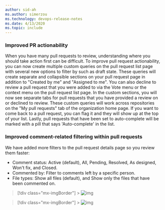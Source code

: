 ```yaml
---
author: sid-ah
ms.author: simerzou
ms.technology: devops-release-notes
ms.date: 4/13/2020
ms.topic: include
---
```


### Improved PR actionability

When you have many pull requests to review, understanding where you should take action first can be difficult. To improve pull request actionability, you can now create multiple custom queries on the pull request list page with several new options to filter by such as draft state. These queries will create separate and collapsible sections on your pull request page in addition to "Created by me" and "Assigned to me". You can also decline to review a pull request that you were added to via the Vote menu or the context menu on the pull request list page. In the custom sections, you will now see separate tabs for pull requests that you have provided a review on or declined to review. These custom queries will work across repositories on the "My pull requests" tab of the organization home page. If you want to come back to a pull request, you can flag it and they will show up at the top of your list. Lastly, pull requests that have been set to auto-complete will be marked with a pill that says 'Auto-complete' in the list.

### Improved comment-related filtering within pull requests

We have added more filters to the pull request details page so you review them faster:

* Comment status: Active (default), All, Pending, Resolved, As designed, Won't fix, and Closed.
* Commented by: Filter to comments left by a specific person.
* File types: Show all files (default), and Show only the files that have been commented on.

> [!div class="mx-imgBorder"] > ![img](../../media/167-repos-1-0.png)

> [!div class="mx-imgBorder"] > ![img](../../media/167-repos-1-1.png)
